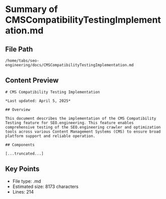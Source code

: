 # Summary of CMSCompatibilityTestingImplementation.md
  
## File Path
`/home/tabs/seo-engineering/docs/CMSCompatibilityTestingImplementation.md`

## Content Preview
```
# CMS Compatibility Testing Implementation

*Last updated: April 5, 2025*

## Overview

This document describes the implementation of the CMS Compatibility Testing feature for SEO.engineering. This feature enables comprehensive testing of the SEO.engineering crawler and optimization tools across various Content Management Systems (CMS) to ensure broad platform support and reliable operation.

## Components

[...truncated...]
```

## Key Points
- File type: .md
- Estimated size: 8173 characters
- Lines: 214
